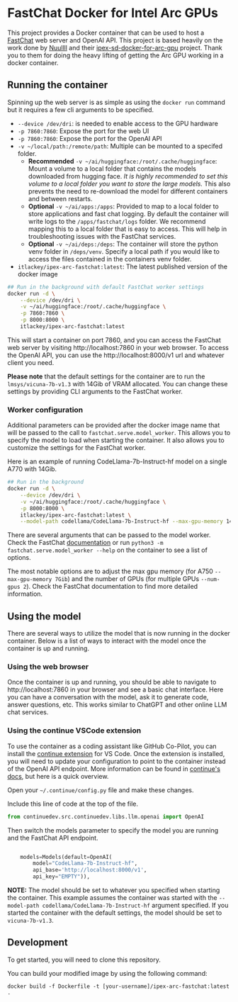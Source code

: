 # FastChat Docker for Intel Arc GPUs
 
This project provides a Docker container that can be used to host a [FastChat](https://github.com/lm-sys/FastChat) web server and OpenAI API. This project is based heavily on the work done by [Nuullll](https://github.com/Nuullll) and their [ipex-sd-docker-for-arc-gpu](https://github.com/Nuullll/ipex-sd-docker-for-arc-gpu) project. Thank you to them for doing the heavy lifting of getting the Arc GPU working in a docker container.

## Running the container

Spinning up the web server is as simple as using the `docker run` command but it requires a few cli arguments to be specified. 

- `--device /dev/dri`: is needed to enable access to the GPU hardware
- `-p 7860:7860`: Expose the port for the web UI
- `-p 7860:7860`: Expose the port for the OpenAI API
- `-v ~/local/path:/remote/path`: Multiple can be mounted to a specifed folder.
    - **Recommended** `-v ~/ai/huggingface:/root/.cache/huggingface`: Mount a volume to a local folder that contains the models downloaded from hugging face. *It is highly recommended to set this volume to a local folder you want to store the large models.* This also prevents the need to re-download the model for different containers and between restarts.
    -  **Optional** `-v ~/ai/apps:/apps`: Provided to map to a local folder to store applications and fast chat logging. By default the container will write logs to the `/apps/fastchat/logs` folder. We recommend mapping this to a local folder that is easy to access. This will help in troubleshooting issues with the FastChat services.
    - **Optional** `-v ~/ai/deps:/deps`:  The container will store the python venv folder in `/deps/venv`. Specify a local path if you would like to access the files contained in the containers venv folder.
- `itlackey/ipex-arc-fastchat:latest`: The latest published version of the docker image 

```sh
## Run in the background with default FastChat worker settings 
docker run -d \
    --device /dev/dri \
    -v ~/ai/huggingface:/root/.cache/huggingface \
    -p 7860:7860 \
    -p 8000:8000 \
    itlackey/ipex-arc-fastchat:latest
```

This will start a container on port 7860, and you can access the FastChat web server by visiting http://localhost:7860 in your web browser. To access the OpenAI API, you can use the http://localhost:8000/v1 url and whatever client you need.

**Please note** that the default settings for the container are to run the `lmsys/vicuna-7b-v1.3` with 14Gib of VRAM allocated. You can change these settings by providing CLI arguments to the FastChat worker.

### Worker configuration

Additional parameters can be provided after the docker image name that will be passed to the call to `fastchat.serve.model_worker`. This allows you to specify the model to load when starting the container. It also allows you to customize the settings for the FastChat worker. 

Here is an example of running CodeLlama-7b-Instruct-hf model on a single A770 with 14Gib.

```sh
## Run in the background
docker run -d \
    --device /dev/dri \
    -v ~/ai/huggingface:/root/.cache/huggingface \
    -p 8000:8000 \
    itlackey/ipex-arc-fastchat:latest \
    --model-path codellama/CodeLlama-7b-Instruct-hf --max-gpu-memory 14Gib
```
There are several arguments that can be passed to the model worker. Check the FastChat [documentation](https://github.com/lm-sys/FastChat#single-gpu) or run `python3 -m fastchat.serve.model_worker --help` on the container to see a list of options.

The most notable options are to adjust the max gpu memory (for A750 `--max-gpu-memory 7Gib`) and the number of GPUs (for multiple GPUs `--num-gpus 2`). Check the FastChat documentation to find more detailed information. 

## Using the model

There are several ways to utilize the model that is now running in the docker container. Below is a list of ways to interact with the model once the container is up and running.

### Using the web browser

Once the container is up and running, you should be able to navigate to http://localhost:7860 in your browser and see a basic chat interface. Here you can have a conversation with the model, ask it to generate code, answer questions, etc. This works similar to ChatGPT and other online LLM chat services.

### Using the continue VSCode extension

To use the container as a coding assistant like GitHub Co-Pilot, you can install the [continue extension](https://marketplace.visualstudio.com/items?itemName=Continue.continue) for VS Code. Once the extension is installed, you will need to update your configuration to point to the container instead of the OpenAI API endpoint.  More information can be found in [continue's docs](https://continue.dev/docs/walkthroughs/codellama#fastchat-api), but here is a quick overview.

Open your `~/.continue/config.py` file and make these changes.

Include this line of code at the top of the file.

```python
from continuedev.src.continuedev.libs.llm.openai import OpenAI
```

Then switch the models parameter to specify the model you are running and the FastChat API endpoint. 

```python

    models=Models(default=OpenAI(
        model="CodeLlama-7b-Instruct-hf",
        api_base='http://localhost:8000/v1',
        api_key="EMPTY")),

```
**NOTE:** The model should be set to whatever you specified when starting the container. This example assumes the container was started with the `--model-path codellama/CodeLlama-7b-Instruct-hf` argument specified. If you started the container with the default settings, the model should be set to `vicuna-7b-v1.3`.



## Development

To get started, you will need to clone this repository.

You can build your modified image by using the following command:

`docker build -f Dockerfile -t [your-username]/ipex-arc-fastchat:latest .`



